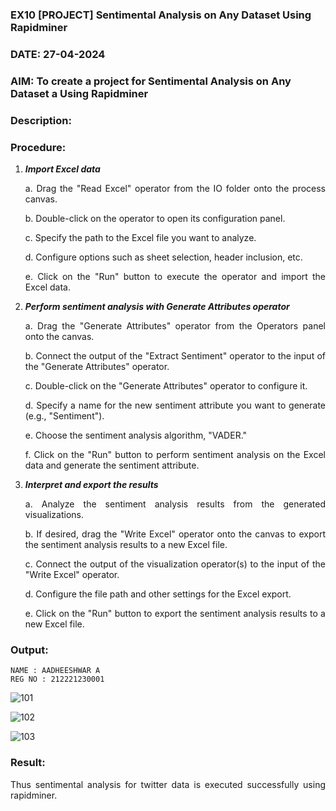 ### EX10 [PROJECT] Sentimental Analysis on Any Dataset Using Rapidminer
### DATE: 27-04-2024
### AIM: To create a project for Sentimental Analysis on Any Dataset a Using Rapidminer
### Description: 
<div align = "justify">

### Procedure:
1) ***Import Excel data***
    <p>a. Drag the "Read Excel" operator from the IO folder onto the process canvas.
    <p>b. Double-click on the operator to open its configuration panel.
    <p>c. Specify the path to the Excel file you want to analyze.
    <p>d. Configure options such as sheet selection, header inclusion, etc.
    <p>e. Click on the "Run" button to execute the operator and import the Excel data.
2) ***Perform sentiment analysis with Generate Attributes operator***
    <p>a. Drag the "Generate Attributes" operator from the Operators panel onto the canvas.
    <p>b. Connect the output of the "Extract Sentiment" operator to the input of the "Generate Attributes" operator.
    <p>c. Double-click on the "Generate Attributes" operator to configure it.
    <p>d. Specify a name for the new sentiment attribute you want to generate (e.g., "Sentiment").
    <p>e. Choose the sentiment analysis algorithm, "VADER."
    <p>f. Click on the "Run" button to perform sentiment analysis on the Excel data and generate the sentiment attribute.
3) ***Interpret and export the results***
    <p>a. Analyze the sentiment analysis results from the generated visualizations.
    <p>b. If desired, drag the "Write Excel" operator onto the canvas to export the sentiment analysis results to a new Excel file.
    <p>c. Connect the output of the visualization operator(s) to the input of the "Write Excel" operator.
    <p>d. Configure the file path and other settings for the Excel export.
    <p>e. Click on the "Run" button to export the sentiment analysis results to a new Excel file.

### Output:
```
NAME : AADHEESHWAR A
REG NO : 212221230001
```
![101](https://github.com/ShyamKumar-AI-DS/WDM_EXP10/assets/93427182/4dbee8ad-d5fc-4c22-a024-13be898ec5ab)

![102](https://github.com/ShyamKumar-AI-DS/WDM_EXP10/assets/93427182/1c328812-21e7-4a56-9820-bc7b65fa3078)

![103](https://github.com/ShyamKumar-AI-DS/WDM_EXP10/assets/93427182/b0bcd0dc-c20d-4d2c-aa5c-89eaf89264e4)



### Result:
Thus sentimental analysis for twitter data is executed successfully using rapidminer.

